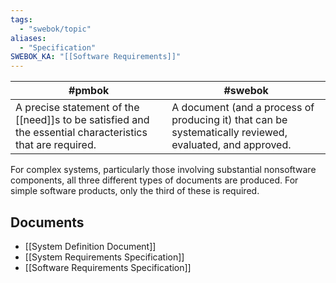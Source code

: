 ```yaml
---
tags:
  - "swebok/topic"
aliases:
  - "Specification"
SWEBOK_KA: "[[Software Requirements]]"
---
```


| #pmbok                                                                                                    | #swebok                                                                                                  |
| --------------------------------------------------------------------------------------------------------- | -------------------------------------------------------------------------------------------------------- |
| A precise statement of the [[need]]s to be satisfied and the essential characteristics that are required. | A document (and a process of producing it) that can be systematically reviewed, evaluated, and approved. |
For complex systems, particularly those involving substantial nonsoftware components, all three different types of documents are produced.
For simple software products, only the third of these is required.
## Documents
- [[System Definition Document]]
- [[System Requirements Specification]]
- [[Software Requirements Specification]]